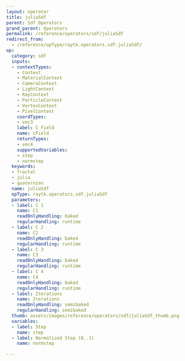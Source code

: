 ```yaml
---
layout: operator
title: juliaSdf
parent: Sdf Operators
grand_parent: Operators
permalink: /reference/operators/sdf/juliaSdf
redirect_from:
  - /reference/opType/raytk.operators.sdf.juliaSdf/
op:
  category: sdf
  inputs:
  - contextTypes:
    - Context
    - MaterialContext
    - CameraContext
    - LightContext
    - RayContext
    - ParticleContext
    - VertexContext
    - PixelContext
    coordTypes:
    - vec3
    label: C Field
    name: cField
    returnTypes:
    - vec4
    supportedVariables:
    - step
    - normstep
  keywords:
  - fractal
  - julia
  - quaternion
  name: juliaSdf
  opType: raytk.operators.sdf.juliaSdf
  parameters:
  - label: C 1
    name: C1
    readOnlyHandling: baked
    regularHandling: runtime
  - label: C 2
    name: C2
    readOnlyHandling: baked
    regularHandling: runtime
  - label: C 3
    name: C3
    readOnlyHandling: baked
    regularHandling: runtime
  - label: C 4
    name: C4
    readOnlyHandling: baked
    regularHandling: runtime
  - label: Iterations
    name: Iterations
    readOnlyHandling: semibaked
    regularHandling: semibaked
  thumb: assets/images/reference/operators/sdf/juliaSdf_thumb.png
  variables:
  - label: Step
    name: step
  - label: Normalized Step (0..1)
    name: normstep

---
```

